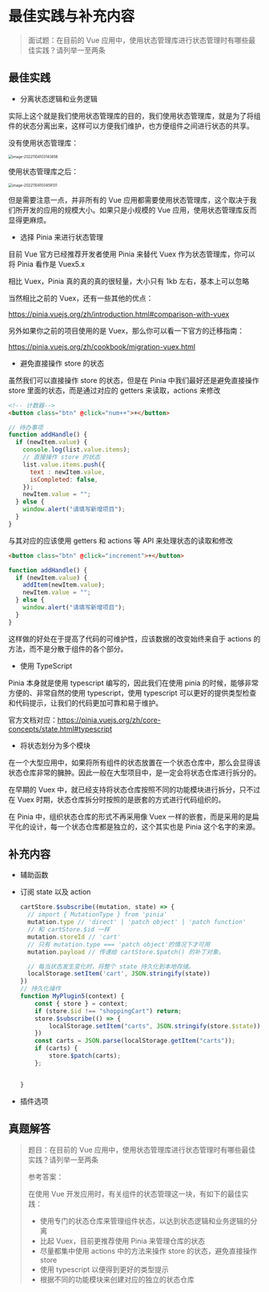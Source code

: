 # 最佳实践与补充内容

> 面试题：在目前的 Vue 应用中，使用状态管理库进行状态管理时有哪些最佳实践？请列举一至两条



## 最佳实践

- 分离状态逻辑和业务逻辑

实际上这个就是我们使用状态管理库的目的，我们使用状态管理库，就是为了将组件的状态分离出来，这样可以方便我们维护，也方便组件之间进行状态的共享。

没有使用状态管理库：

<img src="https://xiejie-typora.oss-cn-chengdu.aliyuncs.com/2022-11-04-023144.png" alt="image-20221104103143856" style="zoom:50%;" />

使用状态管理库之后：

<img src="https://xiejie-typora.oss-cn-chengdu.aliyuncs.com/2022-11-04-023459.png" alt="image-20221104103459131" style="zoom:50%;" />

但是需要注意一点，并非所有的 Vue 应用都需要使用状态管理库，这个取决于我们所开发的应用的规模大小。如果只是小规模的 Vue 应用，使用状态管理库反而显得更麻烦。



- 选择 Pinia 来进行状态管理

目前 Vue 官方已经推荐开发者使用 Pinia 来替代 Vuex 作为状态管理库，你可以将 Pinia 看作是 Vuex5.x

相比 Vuex，Pinia 真的真的真的很轻量，大小只有 1kb 左右，基本上可以忽略

当然相比之前的 Vuex，还有一些其他的优点：

https://pinia.vuejs.org/zh/introduction.html#comparison-with-vuex

另外如果你之前的项目使用的是 Vuex，那么你可以看一下官方的迁移指南：

https://pinia.vuejs.org/zh/cookbook/migration-vuex.html



- 避免直接操作 store 的状态

虽然我们可以直接操作 store 的状态，但是在 Pinia 中我们最好还是避免直接操作 store 里面的状态，而是通过对应的 getters 来读取，actions 来修改

```html
<!-- 计数器-->
<button class="btn" @click="num++">+</button>
```

```js
// 待办事项
function addHandle() {
  if (newItem.value) {
    console.log(list.value.items);
    // 直接操作 store 的状态
    list.value.items.push({
      text : newItem.value,
      isCompleted: false,
    });
    newItem.value = "";
  } else {
    window.alert("请填写新增项目");
  }
}
```

与其对应的应该使用 getters 和 actions 等 API 来处理状态的读取和修改

```html
<button class="btn" @click="increment">+</button>
```

```js
function addHandle() {
  if (newItem.value) {
    addItem(newItem.value);
    newItem.value = "";
  } else {
    window.alert("请填写新增项目");
  }
}
```

这样做的好处在于提高了代码的可维护性，应该数据的改变始终来自于 actions 的方法，而不是分散于组件的各个部分。



- 使用 TypeScript

Pinia 本身就是使用 typescript 编写的，因此我们在使用 pinia 的时候，能够非常方便的、非常自然的使用 typescript，使用 typescript 可以更好的提供类型检查和代码提示，让我们的代码更加可靠和易于维护。

官方文档对应：https://pinia.vuejs.org/zh/core-concepts/state.html#typescript



- 将状态划分为多个模块

在一个大型应用中，如果将所有组件的状态放置在一个状态仓库中，那么会显得该状态仓库非常的臃肿。因此一般在大型项目中，是一定会将状态仓库进行拆分的。

在早期的 Vuex 中，就已经支持将状态仓库按照不同的功能模块进行拆分，只不过在 Vuex 时期，状态仓库拆分时按照的是嵌套的方式进行代码组织的。

在 Pinia 中，组织状态仓库的形式不再采用像 Vuex 一样的嵌套，而是采用的是扁平化的设计，每一个状态仓库都是独立的，这个其实也是 Pinia 这个名字的来源。



## 补充内容

- 辅助函数

- 订阅 state 以及 action

  ```js
  cartStore.$subscribe((mutation, state) => {
    // import { MutationType } from 'pinia'
    mutation.type // 'direct' | 'patch object' | 'patch function'
    // 和 cartStore.$id 一样
    mutation.storeId // 'cart'
    // 只有 mutation.type === 'patch object'的情况下才可用
    mutation.payload // 传递给 cartStore.$patch() 的补丁对象。
  
    // 每当状态发生变化时，将整个 state 持久化到本地存储。
    localStorage.setItem('cart', JSON.stringify(state))
  })
  // 持久化操作
  function MyPlugin5(context) {
      const { store } = context;
      if (store.$id !== "shoppingCart") return;
      store.$subscribe(() => {
          localStorage.setItem("carts", JSON.stringify(store.$state))
      })
      const carts = JSON.parse(localStorage.getItem("carts"));
      if (carts) {
          store.$patch(carts);
      };
  
  
  }
  ```

  

- 插件选项



## 真题解答

> 题目：在目前的 Vue 应用中，使用状态管理库进行状态管理时有哪些最佳实践？请列举一至两条
>
> 参考答案：
>
> 在使用 Vue 开发应用时，有关组件的状态管理这一块，有如下的最佳实践：
>
> - 使用专门的状态仓库来管理组件状态，以达到状态逻辑和业务逻辑的分离
> - 比起 Vuex，目前更推荐使用 Pinia 来管理仓库的状态
> - 尽量都集中使用 actions 中的方法来操作 store 的状态，避免直接操作 store
> - 使用 typescript 以便得到更好的类型提示
> - 根据不同的功能模块来创建对应的独立的状态仓库